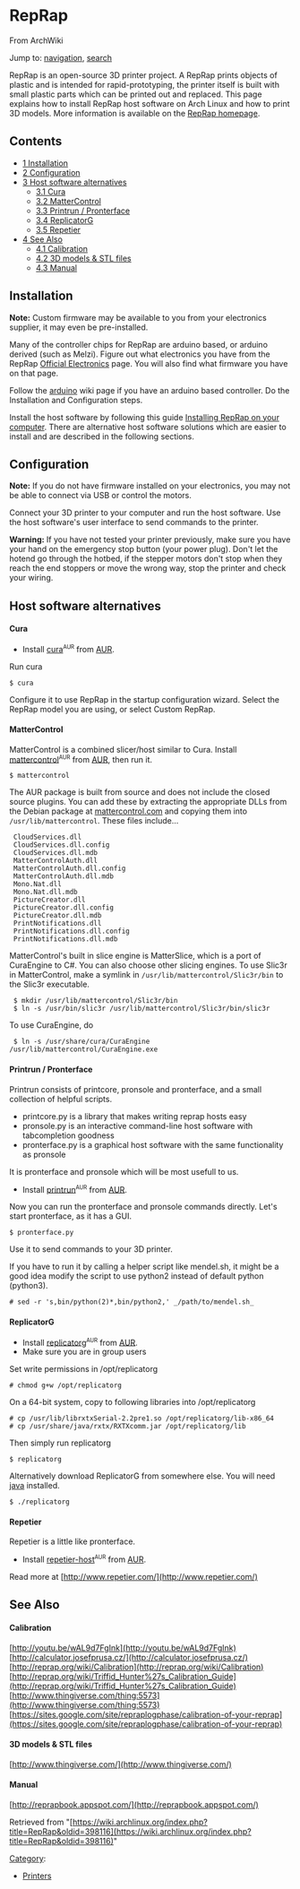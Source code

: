 # RepRap

From ArchWiki

Jump to: [navigation](#column-one), [search](#searchInput)

RepRap is an open-source 3D printer project. A RepRap prints objects of plastic and is intended for rapid-prototyping, the printer itself is built with small plastic parts which can be printed out and replaced. This page explains how to install RepRap host software on Arch Linux and how to print 3D models. More information is available on the [RepRap homepage](http://www.reprap.org).

## Contents

*   [1 Installation](#Installation)
*   [2 Configuration](#Configuration)
*   [3 Host software alternatives](#Host_software_alternatives)
    *   [3.1 Cura](#Cura)
    *   [3.2 MatterControl](#MatterControl)
    *   [3.3 Printrun / Pronterface](#Printrun_.2F_Pronterface)
    *   [3.4 ReplicatorG](#ReplicatorG)
    *   [3.5 Repetier](#Repetier)
*   [4 See Also](#See_Also)
    *   [4.1 Calibration](#Calibration)
    *   [4.2 3D models & STL files](#3D_models_.26_STL_files)
    *   [4.3 Manual](#Manual)

## Installation

**Note:** Custom firmware may be available to you from your electronics supplier, it may even be pre-installed.

Many of the controller chips for RepRap are arduino based, or arduino derived (such as Melzi). Figure out what electronics you have from the RepRap [Official Electronics](http://reprap.org/wiki/%22Official%22_Electronics) page. You will also find what firmware you have on that page.

Follow the [arduino](/index.php/Arduino "Arduino") wiki page if you have an arduino based controller. Do the Installation and Configuration steps.

Install the host software by following this guide [Installing RepRap on your computer](http://reprap.org/wiki/Installing_RepRap_on_your_computer). There are alternative host software solutions which are easier to install and are described in the following sections.

## Configuration

**Note:** If you do not have firmware installed on your electronics, you may not be able to connect via USB or control the motors.

Connect your 3D printer to your computer and run the host software. Use the host software's user interface to send commands to the printer.

**Warning:** If you have not tested your printer previously, make sure you have your hand on the emergency stop button (your power plug). Don't let the hotend go through the hotbed, if the stepper motors don't stop when they reach the end stoppers or move the wrong way, stop the printer and check your wiring.

## Host software alternatives

#### Cura

*   Install [cura](https://aur.archlinux.org/packages/cura/)<sup><small>AUR</small></sup> from [AUR](/index.php/AUR "AUR").

Run cura

```
$ cura

```

Configure it to use RepRap in the startup configuration wizard. Select the RepRap model you are using, or select Custom RepRap.

#### MatterControl

MatterControl is a combined slicer/host similar to Cura. Install [mattercontrol](https://aur.archlinux.org/packages/mattercontrol/)<sup><small>AUR</small></sup> from [AUR](/index.php/AUR "AUR"), then run it.

```
$ mattercontrol

```

The AUR package is built from source and does not include the closed source plugins. You can add these by extracting the appropriate DLLs from the Debian package at [mattercontrol.com](http://www.mattercontrol.com/) and copying them into `/usr/lib/mattercontrol`. These files include...

```
 CloudServices.dll
 CloudServices.dll.config
 CloudServices.dll.mdb
 MatterControlAuth.dll
 MatterControlAuth.dll.config
 MatterControlAuth.dll.mdb
 Mono.Nat.dll
 Mono.Nat.dll.mdb
 PictureCreator.dll
 PictureCreator.dll.config
 PictureCreator.dll.mdb
 PrintNotifications.dll
 PrintNotifications.dll.config
 PrintNotifications.dll.mdb

```

MatterControl's built in slice engine is MatterSlice, which is a port of CuraEngine to C#. You can also choose other slicing engines. To use Slic3r in MatterControl, make a symlink in `/usr/lib/mattercontrol/Slic3r/bin` to the Slic3r executable.

```
 $ mkdir /usr/lib/mattercontrol/Slic3r/bin
 $ ln -s /usr/bin/slic3r /usr/lib/mattercontrol/Slic3r/bin/slic3r

```

To use CuraEngine, do

```
 $ ln -s /usr/share/cura/CuraEngine /usr/lib/mattercontrol/CuraEngine.exe

```

#### Printrun / Pronterface

Printrun consists of printcore, pronsole and pronterface, and a small collection of helpful scripts.

*   printcore.py is a library that makes writing reprap hosts easy
*   pronsole.py is an interactive command-line host software with tabcompletion goodness
*   pronterface.py is a graphical host software with the same functionality as pronsole

It is pronterface and pronsole which will be most usefull to us.

*   Install [printrun](https://aur.archlinux.org/packages/printrun/)<sup><small>AUR</small></sup> from [AUR](/index.php/AUR "AUR").

Now you can run the pronterface and pronsole commands directly. Let's start pronterface, as it has a GUI.

```
$ pronterface.py

```

Use it to send commands to your 3D printer.

If you have to run it by calling a helper script like mendel.sh, it might be a good idea modify the script to use python2 instead of default python (python3).

```
# sed -r 's,bin/python(2)*,bin/python2,' _/path/to/mendel.sh_

```

#### ReplicatorG

*   Install [replicatorg](https://aur.archlinux.org/packages/replicatorg/)<sup><small>AUR</small></sup> from [AUR](/index.php/AUR "AUR").
*   Make sure you are in group users

Set write permissions in /opt/replicatorg

```
# chmod g+w /opt/replicatorg

```

On a 64-bit system, copy to following libraries into /opt/replicatorg

```
# cp /usr/lib/librxtxSerial-2.2pre1.so /opt/replicatorg/lib-x86_64
# cp /usr/share/java/rxtx/RXTXcomm.jar /opt/replicatorg/lib

```

Then simply run replicatorg

```
$ replicatorg

```

Alternatively download ReplicatorG from somewhere else. You will need [java](/index.php/Java "Java") installed.

```
$ ./replicatorg

```

#### Repetier

Repetier is a little like pronterface.

*   Install [repetier-host](https://aur.archlinux.org/packages/repetier-host/)<sup><small>AUR</small></sup> from [AUR](/index.php/AUR "AUR").

Read more at [http://www.repetier.com/](http://www.repetier.com/)

## See Also

#### Calibration

[http://youtu.be/wAL9d7FgInk](http://youtu.be/wAL9d7FgInk) [http://calculator.josefprusa.cz/](http://calculator.josefprusa.cz/) [http://reprap.org/wiki/Calibration](http://reprap.org/wiki/Calibration) [http://reprap.org/wiki/Triffid_Hunter%27s_Calibration_Guide](http://reprap.org/wiki/Triffid_Hunter%27s_Calibration_Guide) [http://www.thingiverse.com/thing:5573](http://www.thingiverse.com/thing:5573) [https://sites.google.com/site/repraplogphase/calibration-of-your-reprap](https://sites.google.com/site/repraplogphase/calibration-of-your-reprap)

#### 3D models & STL files

[http://www.thingiverse.com/](http://www.thingiverse.com/)

#### Manual

[http://reprapbook.appspot.com/](http://reprapbook.appspot.com/)

Retrieved from "[https://wiki.archlinux.org/index.php?title=RepRap&oldid=398116](https://wiki.archlinux.org/index.php?title=RepRap&oldid=398116)"

[Category](/index.php/Special:Categories "Special:Categories"):

*   [Printers](/index.php/Category:Printers "Category:Printers")